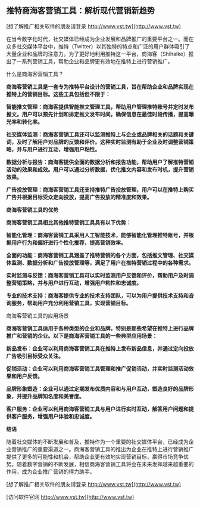 ## **推特商海客营销工具：解析现代营销新趋势**

[想了解推广相关软件的朋友请登录 http://www.vst.tw](http://www.vst.tw)

在当今数字化时代，社交媒体已经成为企业发展和品牌推广的重要平台之一。而在众多社交媒体平台中，推特（Twitter）以其独特的特点和广泛的用户群体吸引了大量企业和品牌的注意力。为了更好地利用推特这一平台，商海客（Shihaike）推出了一系列营销工具，帮助企业和品牌更有效地在推特上进行营销推广。

什么是商海客营销工具？

**商海客营销工具是一套专为推特平台设计的营销工具，旨在帮助企业和品牌实现在推特上的营销目标。这些工具包括但不限于：**

**智能推文管理：商海客提供智能推文管理工具，帮助用户管理推特账号并定时发布推文。用户可以预先计划和排定推文发布时间，确保信息在最佳时段传播，提高曝光率和转化率。**

**社交媒体监测：商海客营销工具还可以监测推特上与企业或品牌相关的话题和关键词，及时了解用户对品牌的反馈和评价。这种实时监测有助于企业及时调整营销策略，并与用户进行互动，增强用户粘性。**

**数据分析与报告：商海客提供全面的数据分析和报告功能，帮助用户了解推特营销活动的效果和成效。用户可以通过分析数据，优化推文内容和发布时机，提升营销效果。**

**广告投放管理：商海客营销工具还支持推特广告投放管理，用户可以在推特上购买广告并根据目标受众定向投放，提高广告投放的精准度和效果。**

**商海客营销工具的优势**

**商海客营销工具相比其他推特营销工具具有以下优势：**

**智能化管理：商海客营销工具采用人工智能技术，能够智能化管理推特账号，并根据用户行为和偏好进行个性化推荐，提高营销效率。**

**全面的功能：商海客营销工具涵盖了推特营销的各个方面，包括推文管理、社交媒体监测、数据分析和广告投放管理等，满足了用户在推特营销过程中的各种需求。**

**实时监测与反馈：商海客营销工具可以实时监测用户反馈和评价，帮助用户及时调整营销策略，并与用户进行互动，增强用户粘性和忠诚度。**

**专业的技术支持：商海客提供专业的技术支持团队，可以为用户提供技术支持和咨询服务，帮助用户充分利用营销工具，实现营销目标。**

商海客营销工具的应用场景

**商海客营销工具适用于各种类型的企业和品牌，特别是那些希望在推特上进行品牌推广和营销的企业。以下是商海客营销工具的一些典型应用场景：**

**新品发布：企业可以利用商海客营销工具在推特上发布新品信息，并通过定向投放广告吸引目标受众关注。**

**促销活动：企业可以利用商海客营销工具管理和推广促销活动，并实时监测活动效果和用户反馈。**

**品牌形象塑造：企业可以通过定期发布优质内容和与用户互动，塑造良好的品牌形象，并提升品牌知名度和美誉度。**

**客户服务：企业可以利用商海客营销工具与用户进行实时互动，解答用户问题和提供客户服务，增强用户体验和忠诚度。**

**结语**

随着社交媒体的不断发展和普及，推特作为一个重要的社交媒体平台，已经成为企业营销推广的重要渠道之一。商海客营销工具的推出为企业在推特上进行营销推广提供了更多的可能性和机会，帮助企业更有效地实现营销目标，赢得市场竞争优势。随着数字营销的不断发展，相信商海客营销工具将会在未来发挥越来越重要的作用，成为企业推广营销的得力助手。

[想了解推广相关软件的朋友请登录 http://www.vst.tw](http://www.vst.tw)


[访问软件官网 http://www.vst.tw](http://www.vst.tw)
